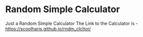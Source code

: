 # Random Simple Calculator
Just a Random Simple Calculator
The Link to the Calculator is - https://scoolharis.github.io/rndm_clcltor/
